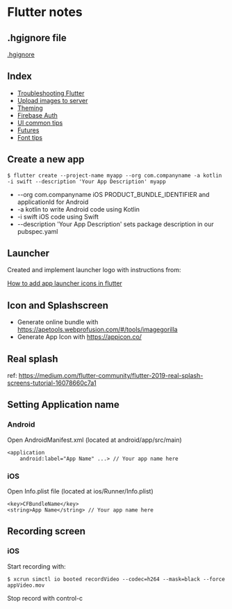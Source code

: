 # Flutter notes

## .hgignore file

[.hgignore](hgignore)

## Index

* [Troubleshooting Flutter](troubleshooting.md)
* [Upload images to server](upload_image.md)
* [Theming](theming.md)
* [Firebase Auth](firebase_auth.md)
* [UI common tips](ui_common_tips.md)
* [Futures](futures.md)
* [Font tips](fonts.md)

## Create a new app

    $ flutter create --project-name myapp --org com.companyname -a kotlin -i swift --description 'Your App Description' myapp

* --org com.companyname iOS PRODUCT_BUNDLE_IDENTIFIER and applicationId for Android
* -a kotlin to write Android code using Kotlin
* -i swift iOS code using Swift
* --description 'Your App Description' sets package description in our pubspec.yaml

## Launcher

Created and implement launcher logo with instructions from:

[How to add app launcher icons in flutter](https://medium.com/@psyanite/how-to-add-app-launcher-icons-in-flutter-bd92b0e0873a)

## Icon and Splashscreen

* Generate online bundle with https://apetools.webprofusion.com/#/tools/imagegorilla
* Generate App Icon with https://appicon.co/

## Real splash

ref: https://medium.com/flutter-community/flutter-2019-real-splash-screens-tutorial-16078660c7a1

## Setting Application name

### Android
Open AndroidManifest.xml (located at android/app/src/main)

```
<application
    android:label="App Name" ...> // Your app name here
```

### iOS
Open Info.plist file (located at ios/Runner/Info.plist)

```
<key>CFBundleName</key>
<string>App Name</string> // Your app name here
```
## Recording screen

### iOS

Start recording with:

    $ xcrun simctl io booted recordVideo --codec=h264 --mask=black --force appVideo.mov
    
Stop record with control-c
